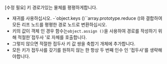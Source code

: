 [수정 필요]
키 경로가있는 물체를 평평하게합니다.

- 재귀를 사용하십시오.
-`object.keys ()``array.prototype.reduce ()와 결합하여 모든 리프 노드를 평평한 경로 노드로 변환하십시오.
- 키의 값이 객체 인 경우 함수는`object.assign ()`을 사용하여 경로를 작성하기 위해 적절한`접두사 '로 자체를 호출합니다.
- 그렇지 않으면 적절한 접두사 키 값 쌍을 축합기 개체에 추가합니다.
- 모든 키가 접두사를 갖기를 원하지 않는 한 항상 두 번째 인수 인 '접두사'를 생략해야합니다.